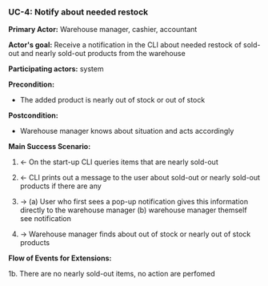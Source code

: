 ### UC-4: Notify about needed restock

**Primary Actor:** Warehouse manager, cashier, accountant

**Actor's goal:** Receive a notification in the CLI about needed restock of sold-out and nearly sold-out products from the warehouse

**Participating actors:** system

**Precondition:** 
- The added product is nearly out of stock or out of stock

**Postcondition:** 
- Warehouse manager knows about situation and acts accordingly

**Main Success Scenario:** 

1. ← On the start-up CLI queries items that are nearly sold-out

2. ← CLI prints out a message to the user about sold-out or nearly sold-out products if there are any

3. → (a) User who first sees a pop-up notification gives this information directly to the warehouse manager
	 (b) warehouse manager themself see notification

4. → Warehouse manager finds about out of stock or nearly out of stock products

**Flow of Events for Extensions:**

1b. There are no nearly sold-out items, no action are perfomed
